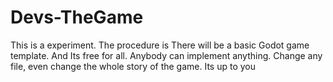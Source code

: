 # Devs-TheGame
This is a experiment. The procedure is There will be a basic Godot game template. And Its free for all. Anybody can implement anything. Change any file, even change the whole story of the game. Its up to you 
